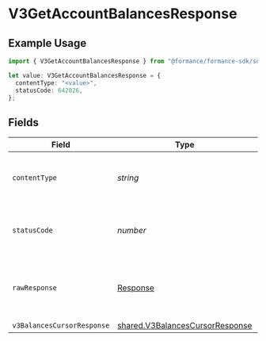 # V3GetAccountBalancesResponse

## Example Usage

```typescript
import { V3GetAccountBalancesResponse } from "@formance/formance-sdk/sdk/models/operations";

let value: V3GetAccountBalancesResponse = {
  contentType: "<value>",
  statusCode: 642026,
};
```

## Fields

| Field                                                                                     | Type                                                                                      | Required                                                                                  | Description                                                                               |
| ----------------------------------------------------------------------------------------- | ----------------------------------------------------------------------------------------- | ----------------------------------------------------------------------------------------- | ----------------------------------------------------------------------------------------- |
| `contentType`                                                                             | *string*                                                                                  | :heavy_check_mark:                                                                        | HTTP response content type for this operation                                             |
| `statusCode`                                                                              | *number*                                                                                  | :heavy_check_mark:                                                                        | HTTP response status code for this operation                                              |
| `rawResponse`                                                                             | [Response](https://developer.mozilla.org/en-US/docs/Web/API/Response)                     | :heavy_check_mark:                                                                        | Raw HTTP response; suitable for custom response parsing                                   |
| `v3BalancesCursorResponse`                                                                | [shared.V3BalancesCursorResponse](../../../sdk/models/shared/v3balancescursorresponse.md) | :heavy_minus_sign:                                                                        | OK                                                                                        |